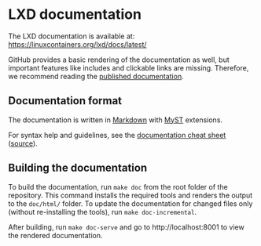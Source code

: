 # LXD documentation

The LXD documentation is available at: https://linuxcontainers.org/lxd/docs/latest/

GitHub provides a basic rendering of the documentation as well, but important features like includes and clickable links are missing. Therefore, we recommend reading the [published documentation](https://linuxcontainers.org/lxd/docs/latest/).

## Documentation format

The documentation is written in [Markdown](https://commonmark.org/) with [MyST](https://myst-parser.readthedocs.io/) extensions.

For syntax help and guidelines, see the [documentation cheat sheet](https://linuxcontainers.org/lxd/docs/latest/doc-cheat-sheet/) ([source](doc-cheat-sheet.md?plain=1)).

## Building the documentation

To build the documentation, run `make doc` from the root folder of the repository. This command installs the required tools and renders the output to the `doc/html/` folder. To update the documentation for changed files only (without re-installing the tools), run `make doc-incremental`.

After building, run `make doc-serve` and go to http://localhost:8001 to view the rendered documentation.
